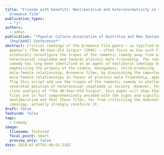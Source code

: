 ```yaml
---
title: "Friends with benefits: Neoliberalism and heteronormativity in the
  bromance film"
publication_types:
  - "1"
authors:
  - admin
publication: "*Popular Culture Association of Australia and New Zealand
  (PopCAANZ) Conference*"
abstract: Critical readings of the bromance film genre – as typified by Judd
  Apatow’s *The 40-Year-Old Virgin* (2005) – often focus on how such films
  ostensibly reconfigure the tropes of the romantic comedy away from privileging
  heterosexual coupledom and towards platonic male friendship. The romantic
  comedy has long been identified as an agent of neoliberal ideology by
  emphasising the primacy of the stable, monogamous, child-producing,
  male-female relationship. Bromance films, by diminishing the importance of
  male-female relationships in favour of platonic male friendship, appeared to
  flip this script and use the tropes of the romantic comedy to challenge the
  venerated position of heterosexual coupledom in society. However, through
  close analysis of *The 40-Year-Old Virgin*, this paper will show that bromance
  films are in fact comprehensively encoded with the signs and signifiers of
  neoliberalism and that these films, far from criticising the dominant
  ideology, actually strongly reinforce it.
draft: false
featured: false
tags:
  - Comedy
image:
  filename: featured
  focal_point: Smart
  preview_only: false
date: 2019-07-07T01:40:53.218Z
---
```

